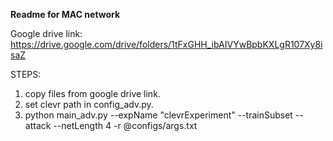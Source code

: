 **Readme for MAC network**

Google drive link: https://drive.google.com/drive/folders/1tFxGHH_ibAIVYwBpbKXLgR107Xy8isaZ

STEPS:

1. copy files from google drive link.
2. set clevr path in config_adv.py.
3. python main_adv.py --expName "clevrExperiment" --trainSubset --attack --netLength 4 -r @configs/args.txt
